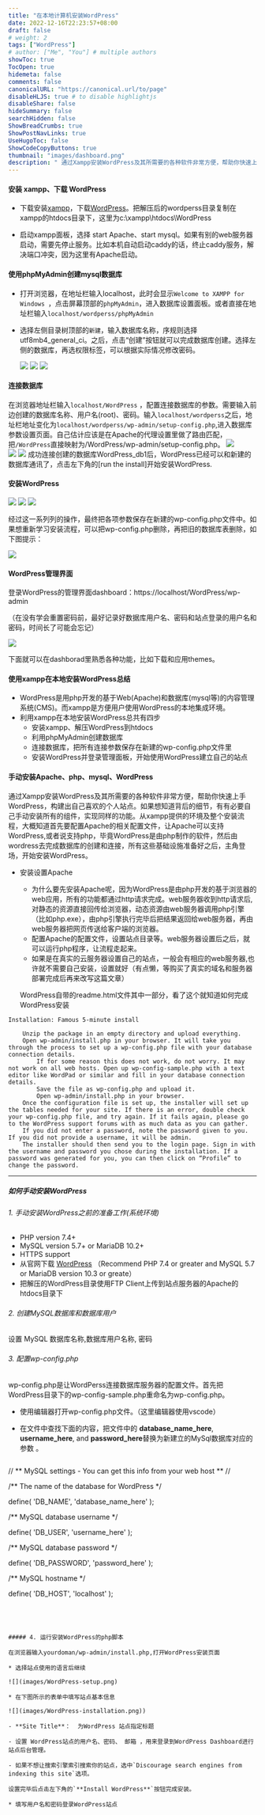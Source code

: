 ```yaml
---
title: "在本地计算机安装WordPress"
date: 2022-12-16T22:23:57+08:00
draft: false
# weight: 2
tags: ["WordPress"]
# author: ["Me", "You"] # multiple authors
showToc: true
TocOpen: true
hidemeta: false
comments: false
canonicalURL: "https://canonical.url/to/page"
disableHLJS: true # to disable highlightjs
disableShare: false
hideSummary: false
searchHidden: false
ShowBreadCrumbs: true
ShowPostNavLinks: true
UseHugoToc: false
ShowCodeCopyButtons: true
thumbnail: "images/dashboard.png"
description: " 通过Xampp安装WordPress及其所需要的各种软件非常方便，帮助你快速上手WordPress，构建出自己喜欢的个人站点。也可以完全手动安装Apache、php、mysql、WordPress这些软件，手动配置各项参数，可以更加了解这些软件是如何协同工作的"
---
```


####   安装  xampp、下载 WordPress

* 下载安装[xampp](https://www.apachefriends.org/index.html)，下载[WordPress](https://WordPress.org/)。把解压后的wordperss目录复制在xampp的htdocs目录下，这里为c:\xampp\htdocs\WordPress

* 启动xampp面板，选择 start  Apache、start mysql。如果有别的web服务器启动，需要先停止服务。比如本机自动启动caddy的话，终止caddy服务，解决端口冲突，因为这里有Apache启动。

#### 使用phpMyAdmin创建mysql数据库

* 打开浏览器，在地址栏输入localhost，此时会显示`Welcome to XAMPP for Windows `，点击屏幕顶部的`phpMyAdmin`，进入数据库设置面板。或者直接在地址栏输入`localhost/wordperss/phpMyAdmin`
* 选择左侧目录树顶部的`新建`，输入数据库名称，序规则选择 utf8mb4_general_ci。之后，点击“创建”按钮就可以完成数据库创建。选择左侧的数据库，再选权限标签，可以根据实际情况修改密码。

  ![](images/phpMyAdmin.png)
  ![](images/phpMyAdmin-2.png)
  ![](images/phpMyAdmin-3.png)



 #### 连接数据库

   在浏览器地址栏输入`localhost/WordPress` ，配置连接数据库的参数。需要输入前边创建的数据库名称、用户名(root)、密码。输入`localhost/wordperss`之后，地址栏地址变化为`localhost/wordperss/wp-admin/setup-config.php`,进入数据库参数设置页面。自己估计应该是在Apache的代理设置里做了路由匹配，把`/WordPress`直接映射为/WordPress/wp-admin/setup-config.php。
 ![](images/WordPress-setup-connect-database.png)  
 ![](images/WordPress-setup-create-database-2.png)
 ![](images/WordPress-setup-create-database-3.png)
  成功连接创建的数据库WordPress_db1后，WordPress已经可以和新建的数据库通讯了，点击左下角的[run the install]开始安装WordPress.

 #### 安装WordPress
  ![](images/WordPress-setup.png)
  ![](images/WordPress-installation.png)
  ![](images/WordPress-setup-create-database-4.png)

经过这一系列列的操作，最终把各项参数保存在新建的wp-config.php文件中。如果想重新学习安装流程，可以把wp-config.php删除，再把旧的数据库表删除，如下图提示：

![](images/WordPress-reinstall.png)

#### WordPress管理界面

登录WordPress的管理界面dashboard：https://localhost/WordPress/wp-admin

（在没有学会重置密码前，最好记录好数据库用户名、密码和站点登录的用户名和密码，时间长了可能会忘记）

![](images/dashboard.png)



下面就可以在dashborad里熟悉各种功能，比如下载和应用themes。

#### 使用xampp在本地安装WordPress总结

* WordPress是用php开发的基于Web(Apache)和数据库(mysql等)的内容管理系统(CMS)。而xampp是方便用户使用WordPress的本地集成环境。
* 利用xampp在本地安装WordPress总共有四步
  * 安装xampp、解压WordPress到htdocs
  * 利用phpMyAdmin创建数据库
  * 连接数据库，把所有连接参数保存在新建的wp-config.php文件里
  * 安装WordPress并登录管理面板，开始使用WordPress建立自己的站点

#### 手动安装Apache、php、mysql、WordPress  

通过Xampp安装WordPress及其所需要的各种软件非常方便，帮助你快速上手WordPress，构建出自己喜欢的个人站点。如果想知道背后的细节，有有必要自己手动安装所有的组件，实现同样的功能。从xampp提供的环境及整个安装流程，大概知道首先要配置Apache的相关配置文件，让Apache可以支持WordPress,或者说支持php，毕竟WordPress是由php制作的软件，然后由wordress去完成数据库的创建和连接，所有这些基础设施准备好之后，主角登场，开始安装WordPress。

* 安装设置Apache

  * 为什么要先安装Apache呢，因为WordPress是由php开发的基于浏览器的web应用，所有的功能都通过http请求完成。web服务器收到http请求后,对静态的资源直接回传给浏览器，动态资源由web服务器调用php引擎（比如php.exe），由php引擎执行完毕后把结果返回给web服务器，再由web服务器把网页传送给客户端的浏览器。
  * 配置Apache的配置文件，设置站点目录等。web服务器设置后之后，就可以运行php程序，让流程走起来。
  * 如果是在真实的云服务器设置自己的站点，一般会有相应的web服务器,也许就不需要自己安装，设置就好（有点懒，等购买了真实的域名和服务器部署完成后再来改写这篇文章）

  
  
  WordPress自带的readme.html文件其中一部分，看了这个就知道如何完成WordPress安装

~~~
Installation: Famous 5-minute install

    Unzip the package in an empty directory and upload everything.
    Open wp-admin/install.php in your browser. It will take you through the process to set up a wp-config.php file with your database connection details.
        If for some reason this does not work, do not worry. It may not work on all web hosts. Open up wp-config-sample.php with a text editor like WordPad or similar and fill in your database connection details.
        Save the file as wp-config.php and upload it.
        Open wp-admin/install.php in your browser.
    Once the configuration file is set up, the installer will set up the tables needed for your site. If there is an error, double check your wp-config.php file, and try again. If it fails again, please go to the WordPress support forums with as much data as you can gather.
    If you did not enter a password, note the password given to you. If you did not provide a username, it will be admin.
    The installer should then send you to the login page. Sign in with the username and password you chose during the installation. If a password was generated for you, you can then click on “Profile” to change the password.

~~~

---

#####  如何手动安装WordPress

###### 1.  手动安装WordPress之前的准备工作(系统环境)

- PHP version 7.4+
- MySQL version 5.7+ or MariaDB 10.2+
- HTTPS support
- 从官网下载 [WordPress](https://WordPress.org/download/) （Recommend PHP 7.4 or greater and MySQL 5.7 or MariaDB version 10.3 or greate）
- 把解压的WordPress目录使用FTP Client上传到站点服务器的Apache的htdocs目录下

###### 2. 创建MySQL数据库和数据库用户

   设置 MySQL 数据库名称,数据库用户名称, 密码

###### 3. 配置wp-config.php

 wp-config.php是让WordPerss连接数据库服务器的配置文件。首先把WordPress目录下的wp-config-sample.php重命名为wp-config.php。

* 使用编辑器打开wp-config.php文件。（这里编辑器使用vscode）
* 在文件中查找下面的内容，把文件中的 **database_name_here**, **username_here**, and **password_here**替换为新建立的MySql数据库对应的参数 。

  ~~~nginx
// ** MySQL settings - You can get this info from your web host ** // 

/** The name of the database for WordPress */

define( 'DB_NAME', 'database_name_here' );

/** MySQL database username */

define( 'DB_USER', 'username_here' );

/** MySQL database password */

define( 'DB_PASSWORD', 'password_here' );

/** MySQL hostname */

define( 'DB_HOST', 'localhost' );
  ~~~




##### 4. 运行安装WordPress的php脚本

 在浏览器输入yourdoman/wp-admin/install.php,打开WordPress安装页面

* 选择站点使用的语言后继续

![](images/WordPress-setup.png)

* 在下图所示的表单中填写站点基本信息

![](images/WordPress-installation.png))

- **Site Title**：  为WordPress 站点指定标题

- 设置 WordPress站点的用户名、密码、 邮箱 ，用来登录到WordPress Dashboard进行站点后台管理。

- 如果不想让搜索引擎索引搜索你的站点，选中`Discourage search engines from indexing this site`选项。

  设置完毕后点击左下角的`**Install WordPress**`按钮完成安装。

* 填写用户名和密码登录WordPress站点

